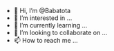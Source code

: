 - 👋 Hi, I’m @Babatota
- 👀 I’m interested in ...
- 🌱 I’m currently learning ...
- 💞️ I’m looking to collaborate on ...
- 📫 How to reach me ...

<!---
Babatota/Babatota is a ✨ special ✨ repository because its `README.md` (this file) appears on your GitHub profile.
You can click the Preview link to take a look at your changes.
--->

